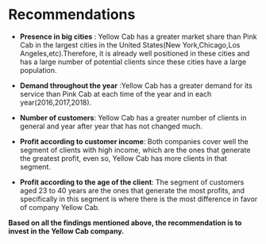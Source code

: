 # Recommendations

* **Presence in big cities** : Yellow Cab  has a greater market share than Pink Cab in the largest cities in the United States(New York,Chicago,Los Angeles,etc).Therefore, it is already well positioned in these cities and has a large number of potential clients since these cities have a large population.  


* **Demand throughout the year** :Yellow Cab has a greater demand for its service than Pink Cab at each time of the year and in each year(2016,2017,2018).  


* **Number of customers**: Yellow Cab has a greater number of clients in general and year after year that has not changed much.  


* **Profit according to customer income**: Both companies cover well the segment of clients with high income, which are the ones that generate the greatest profit, even so, Yellow Cab has more clients in that segment.  


* **Profit according to the age of the client**: The segment of customers aged 23 to 40 years are the ones that generate the most profits, and specifically in this segment is where there is the most difference in favor of company Yellow Cab.  


**Based on all the findings mentioned above, the recommendation is to invest in the Yellow Cab company.**
